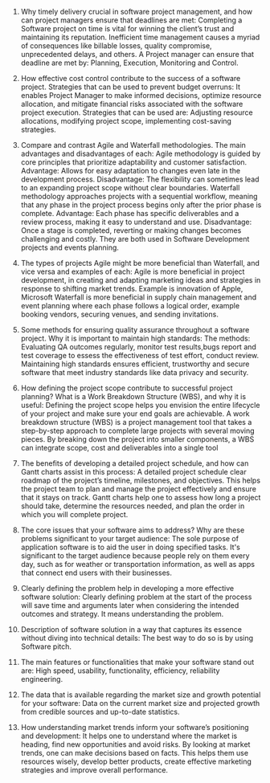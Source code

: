 1. Why timely delivery crucial in software project management, and how can project managers ensure that deadlines are met: 
Completing a Software project on time is vital for winning the client’s trust and maintaining its reputation. Inefficient time management causes a myriad of consequences like billable losses, quality compromise, unprecedented delays, and others. 
A Project manager can ensure that deadline are met by: Planning, Execution, Monitoring and Control. 

2. How effective cost control contribute to the success of a software project. Strategies that can be used to prevent budget overruns:
It enables Project Manager to make informed decisions, optimize resource allocation, and mitigate financial risks associated with the software project execution.
Strategies that can be used are: Adjusting resource allocations, modifying project scope, implementing cost-saving strategies. 

3. Compare and contrast Agile and Waterfall methodologies. The main advantages and disadvantages of each:
Agile methodology is guided by core principles that prioritize adaptability and customer satisfaction. Advantage: Allows for easy adaptation to changes even late in the development process. Disadvantage: The flexibility can sometimes lead to an expanding project scope without clear boundaries.
Waterfall methodology approaches projects with a sequential workflow, meaning that any phase in the project process begins only after the prior phase is complete. Advantage: Each phase has specific deliverables and a review process, making it easy to understand and use. Disadvantage: Once a stage is completed, reverting or making changes becomes challenging and costly.
They are both used in Software Development projects and events planning. 

4. The types of projects Agile might be more beneficial than Waterfall, and vice versa and examples of each:
Agile is more beneficial in project development, in creating and adapting marketing ideas and strategies in response to shifting market trends. Example is innovation of Apple, Microsoft 
Waterfall is more beneficial in supply chain management and event planning where each phase follows a logical order, example booking vendors, securing venues, and sending invitations.

5. Some methods for ensuring quality assurance throughout a software project. Why it is important to maintain high standards:
The methods: Evaluating QA outcomes regularly, monitor test results,bugs report and test coverage to essess the effectiveness of test effort, conduct review.
Maintaining high standards ensures efficient, trustworthy and secure software that meet industry standards like data privacy and security. 

6. How defining the project scope contribute to successful project planning? What is a Work Breakdown Structure (WBS), and why it is useful:
Defining the project scope helps you envision the entire lifecycle of your project and make sure your end goals are achievable. A work breakdown structure (WBS) is a project management tool that takes a step-by-step approach to complete large projects with several moving pieces. By breaking down the project into smaller components, a WBS can integrate scope, cost and deliverables into a single tool

7. The benefits of developing a detailed project schedule, and how can Gantt charts assist in this process:
A detailed project schedule clear roadmap of the project’s timeline, milestones, and objectives. This helps the project team to plan and manage the project effectively and ensure that it stays on track. Gantt charts help one to assess how long a project should take, determine the resources needed, and plan the order in which you will complete project. 

8. The core issues that your software aims to address? Why are these problems significant to your target audience:
 The sole purpose of application software is to aid the user in doing specified tasks. It's significant to the target audience because people rely on them every day, such as for weather or transportation information, as well as apps that connect end users with their businesses.

9. Clearly defining the problem help in developing a more effective software solution:
Clearly defining problem at the start of the process will save time and arguments later when considering the intended outcomes and strategy. It means understanding the problem.

10. Description of software solution in a way that captures its essence without diving into technical details: The best way to do so is by using Software pitch. 

11. The main features or functionalities that make your software stand out are: High speed, usability, functionality, efficiency, reliability engineering. 

12. The data that is available regarding the market size and growth potential for your software: Data on the current market size and projected growth from credible sources and up-to-date statistics.

13. How understanding market trends inform your software’s positioning and development: 
It helps one to understand where the market is heading, find new opportunities and avoid risks. By looking at market trends, one can make decisions based on facts. This helps them use resources wisely, develop better products, create effective marketing strategies and improve overall performance.
